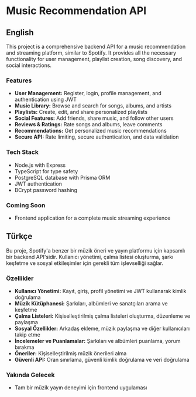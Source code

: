 # Music Recommendation API

## English
This project is a comprehensive backend API for a music recommendation and streaming platform, similar to Spotify. It provides all the necessary functionality for user management, playlist creation, song discovery, and social interactions.

### Features
- **User Management:** Register, login, profile management, and authentication using JWT
- **Music Library:** Browse and search for songs, albums, and artists
- **Playlists:** Create, edit, and share personalized playlists
- **Social Features:** Add friends, share music, and follow other users
- **Reviews & Ratings:** Rate songs and albums, leave comments
- **Recommendations:** Get personalized music recommendations
- **Secure API:** Rate limiting, secure authentication, and data validation

### Tech Stack
- Node.js with Express
- TypeScript for type safety
- PostgreSQL database with Prisma ORM
- JWT authentication
- BCrypt password hashing

### Coming Soon
- Frontend application for a complete music streaming experience

## Türkçe
Bu proje, Spotify'a benzer bir müzik öneri ve yayın platformu için kapsamlı bir backend API'sidir. Kullanıcı yönetimi, çalma listesi oluşturma, şarkı keşfetme ve sosyal etkileşimler için gerekli tüm işlevselliği sağlar.

### Özellikler
- **Kullanıcı Yönetimi:** Kayıt, giriş, profil yönetimi ve JWT kullanarak kimlik doğrulama
- **Müzik Kütüphanesi:** Şarkıları, albümleri ve sanatçıları arama ve keşfetme
- **Çalma Listeleri:** Kişiselleştirilmiş çalma listeleri oluşturma, düzenleme ve paylaşma
- **Sosyal Özellikler:** Arkadaş ekleme, müzik paylaşma ve diğer kullanıcıları takip etme
- **İncelemeler ve Puanlamalar:** Şarkıları ve albümleri puanlama, yorum bırakma
- **Öneriler:** Kişiselleştirilmiş müzik önerileri alma
- **Güvenli API:** Oran sınırlama, güvenli kimlik doğrulama ve veri doğrulama

### Yakında Gelecek
- Tam bir müzik yayın deneyimi için frontend uygulaması
